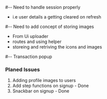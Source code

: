 


#-- Need to handle session properly 
  - i.e user details a getting cleared on refresh

#-- Need to add concept of storing images
  - From Ui uploader
  - routes and using helper
  - storeing and retriving the icons and images

#-- Transaction popup




### Planed Issues
1. Adding profile images to users
2. Add step functions on signup - Done
3. Snackbar on signup - Done